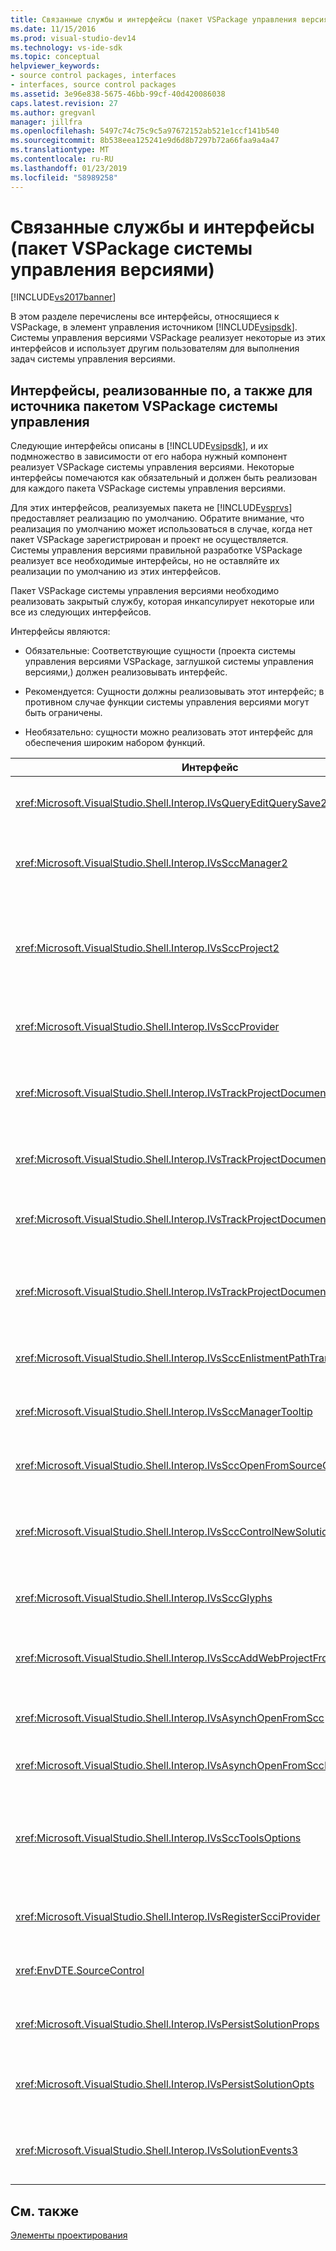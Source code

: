 ```yaml
---
title: Связанные службы и интерфейсы (пакет VSPackage управления версиями) | Документация Майкрософт
ms.date: 11/15/2016
ms.prod: visual-studio-dev14
ms.technology: vs-ide-sdk
ms.topic: conceptual
helpviewer_keywords:
- source control packages, interfaces
- interfaces, source control packages
ms.assetid: 3e96e838-5675-46bb-99cf-40d420086038
caps.latest.revision: 27
ms.author: gregvanl
manager: jillfra
ms.openlocfilehash: 5497c74c75c9c5a97672152ab521e1ccf141b540
ms.sourcegitcommit: 8b538eea125241e9d6d8b7297b72a66faa9a4a47
ms.translationtype: MT
ms.contentlocale: ru-RU
ms.lasthandoff: 01/23/2019
ms.locfileid: "58989258"
---
```

# <a name="related-services-and-interfaces-source-control-vspackage"></a>Связанные службы и интерфейсы (пакет VSPackage системы управления версиями)
[!INCLUDE[vs2017banner](../../includes/vs2017banner.md)]

В этом разделе перечислены все интерфейсы, относящиеся к VSPackage, в элемент управления источником [!INCLUDE[vsipsdk](../../includes/vsipsdk-md.md)]. Системы управления версиями VSPackage реализует некоторые из этих интерфейсов и использует другим пользователям для выполнения задач системы управления версиями.  
  
## <a name="interfaces-implemented-by-and-for-source-control-vspackages"></a>Интерфейсы, реализованные по, а также для источника пакетом VSPackage системы управления  
 Следующие интерфейсы описаны в [!INCLUDE[vsipsdk](../../includes/vsipsdk-md.md)], и их подмножество в зависимости от его набора нужный компонент реализует VSPackage системы управления версиями. Некоторые интерфейсы помечаются как обязательный и должен быть реализован для каждого пакета VSPackage системы управления версиями.  
  
 Для этих интерфейсов, реализуемых пакета не [!INCLUDE[vsprvs](../../includes/vsprvs-md.md)] предоставляет реализацию по умолчанию. Обратите внимание, что реализация по умолчанию может использоваться в случае, когда нет пакет VSPackage зарегистрирован и проект не осуществляется. Системы управления версиями правильной разработке VSPackage реализует все необходимые интерфейсы, но не оставляйте их реализации по умолчанию из этих интерфейсов.  
  
 Пакет VSPackage системы управления версиями необходимо реализовать закрытый службу, которая инкапсулирует некоторые или все из следующих интерфейсов.  
  
 Интерфейсы являются:  
  
-   Обязательные: Соответствующие сущности (проекта системы управления версиями VSPackage, заглушкой системы управления версиями,) должен реализовывать интерфейс.  
  
-   Рекомендуется: Сущности должны реализовывать этот интерфейс; в противном случае функции системы управления версиями могут быть ограничены.  
  
-   Необязательно: сущности можно реализовать этот интерфейс для обеспечения широким набором функций.  
  
|Интерфейс|Цель|Реализуется|Реализовать?|  
|---------------|-------------|--------------------|----------------|  
|<xref:Microsoft.VisualStudio.Shell.Interop.IVsQueryEditQuerySave2>|Редакторы вызывает этот интерфейс, перед изменением или сохранение файла. Системы управления версиями VSPackage может извлечь этот файл или запрета этой операции, если извлечение завершается ошибкой.|Система управления версиями VSPackage|Рекомендованное|  
|<xref:Microsoft.VisualStudio.Shell.Interop.IVsSccManager2>|Этот интерфейс обеспечивает основных функциях управления версиями для проектов, например регистрации и отмены регистрации проекты с системой управления версиями и поддержку для глифов системы управления версиями основные.|Система управления версиями VSPackage|Обязательно|  
|<xref:Microsoft.VisualStudio.Shell.Interop.IVsSccProject2>|Этот интерфейс получается из <xref:Microsoft.VisualStudio.Shell.Interop.IVsHierarchy> с помощью <xref:System.Runtime.InteropServices.Marshal.QueryInterface%2A> функция, или просто приведение объекта, реализующего `IVsHierarchy` для `IVsSccProject2`. Он используется для получения файлов в системе управления версиями в проекте или о том, текущее состояние системы управления версиями или расположение проекта.|Проект|Обязательно|  
|<xref:Microsoft.VisualStudio.Shell.Interop.IVsSccProvider>|Модуль интеграции использует этот интерфейс для задания текущего активного VSPackage.|Система управления версиями VSPackage|Обязательно|  
|<xref:Microsoft.VisualStudio.Shell.Interop.IVsTrackProjectDocuments2>|Этот интерфейс основан на модели подписки. Любой пакет VSPackage может подать сигнал, что ему нужно получать события документа и отменяют оболочкой событий, которые будут происходить. Он реализуется и обрабатываются [!INCLUDE[vsprvs](../../includes/vsprvs-md.md)], который в свою очередь передает события реализация `IVsTrackProjectDocumentsEvents2` для VSPackage.|Заглушкой системы управления версиями|Обязательно|  
|<xref:Microsoft.VisualStudio.Shell.Interop.IVsTrackProjectDocuments3>|Этот интерфейс обеспечивает пакетной обработки операций синхронизированных чтения и записи и расширенной `OnQueryAddFiles` метод.|Заглушкой системы управления версиями|Обязательно|  
|<xref:Microsoft.VisualStudio.Shell.Interop.IVsTrackProjectDocumentsEvents2>|**Обозреватель решений** и проекты, как вызывать этот интерфейс при добавлении новых файлов в проекты или когда файлы и папки, переименованы или удалены из проектов. Пакет VSPackage системы управления версиями можно извлечь файл проекта или отменить операцию.|Система управления версиями VSPackage|Рекомендованное|  
|<xref:Microsoft.VisualStudio.Shell.Interop.IVsTrackProjectDocumentsEvents3>|**Обозреватель решений** и проекты вызывает этот интерфейс в ответ на вызовы методов интерфейса IVstrackProjectDocuments3. Операции чтения и записи системы управления версиями, VSPackage может отслеживать пакетные операции, синхронизации и работать с более сложных `OnQueryAddFiles` метод.|Система управления версиями VSPackage|Рекомендованное|  
|<xref:Microsoft.VisualStudio.Shell.Interop.IVsSccEnlistmentPathTranslation>|Этот интерфейс обеспечивает зачисления управления поддерживает для веб-проектов.|Система управления версиями VSPackage|Рекомендованное|  
|<xref:Microsoft.VisualStudio.Shell.Interop.IVsSccManagerTooltip>|Этот интерфейс используется для получения всплывающих подсказок для файлов, контролируемых системой управления версиями, в проектах.|Система управления версиями VSPackage|Optional|  
|<xref:Microsoft.VisualStudio.Shell.Interop.IVsSccOpenFromSourceControl>|Этот интерфейс поддерживает пространство имен расширения.|Система управления версиями VSPackage|Optional|  
|<xref:Microsoft.VisualStudio.Shell.Interop.IVsSccControlNewSolution>|VSPackage использует этот интерфейс для интеграции расширение пространства имен в **New**, **откройте**, или **Сохранить** диалоговым окнам. Следовательно, проекты можно автоматически добавлены в систему управления версиями при создании или добавить в систему управления версиями, во время сохранения операции.|Система управления версиями VSPackage|Optional|  
|<xref:Microsoft.VisualStudio.Shell.Interop.IVsSccGlyphs>|VSPackage использует этот интерфейс, чтобы определить дополнительные глифы как глифы системы управления версиями для узлов в **обозревателе решений**.|Система управления версиями VSPackage|Optional|  
|<xref:Microsoft.VisualStudio.Shell.Interop.IVsSccAddWebProjectFromSourceControl>|**Добавить** диалоговое окно для веб-проектов использует этот интерфейс. Он предоставляет методы для просмотра расположение системы управления версиями, а также для открытия веб-проекта, ранее добавленные в репозитории системы управления версиями в этом расположении.|Система управления версиями VSPackage|Рекомендованное|  
|<xref:Microsoft.VisualStudio.Shell.Interop.IVsAsynchOpenFromScc>|Этот интерфейс обеспечивает поддержку для асинхронного (фонового) загрузку проектов из системы управления версиями.|Система управления версиями VSPackage|Optional|  
|<xref:Microsoft.VisualStudio.Shell.Interop.IVsAsynchOpenFromSccProjectEvents>|Этот интерфейс позволяет проектов просмотреть ход выполнения асинхронной загрузки, инициированные <xref:Microsoft.VisualStudio.Shell.Interop.IVsAsynchOpenFromScc>.|Проект|Optional|  
|<xref:Microsoft.VisualStudio.Shell.Interop.IVsSccToolsOptions>|Этот интерфейс позволяет запрашивать active систему управления версиями VSPackage интегрированной среды разработки. Интегрированная среда разработки запрашивает значения параметров системы управления версиями, которые имеют значение, даже в том случае, если элемент управления отсутствует активный источник зарегистрирован в VSPackage. Этот интерфейс реализуется и обрабатываются [!INCLUDE[vsprvs](../../includes/vsprvs-md.md)].|Заглушкой системы управления версиями|Обязательно|  
|<xref:Microsoft.VisualStudio.Shell.Interop.IVsRegisterScciProvider>|Этот интерфейс используется при регистрации пакета VSPackage системы управления версиями.|Заглушкой системы управления версиями|Обязательно|  
|<xref:EnvDTE.SourceControl>|Этот интерфейс используется в службе автоматизации. Таким образом он предоставляет только те функции, которые могут быть выполнены без отображения пользовательского интерфейса.|Система управления версиями VSPackage|Optional|  
|<xref:Microsoft.VisualStudio.Shell.Interop.IVsPersistSolutionProps>|Этот интерфейс используется, чтобы сохранить источник параметров управления в файле решения (SLN). Параметры включают расположение системы управления версиями и флаги состояния элемента управления источника.|Система управления версиями VSPackage|Рекомендованное|  
|<xref:Microsoft.VisualStudio.Shell.Interop.IVsPersistSolutionOpts>|Этот интерфейс используется для сохранения параметров системы управления версиями в файл параметров (.suo) решения. Сюда могут входить параметры системы управления версиями конкретного пользователя, таких как местоположение прикрепление текущего пользователя.|Система управления версиями VSPackage|Рекомендованное|  
|<xref:Microsoft.VisualStudio.Shell.Interop.IVsSolutionEvents3>|Этот интерфейс используется для наблюдения за событиями для выполнения операций, таких как проверка в файлах проекта перед закрытием решения, или получение новых файлов из системы управления версиями, при открытии проекта.|Система управления версиями VSPackage|Рекомендованное|  
  
## <a name="see-also"></a>См. также  
 [Элементы проектирования](../../extensibility/internals/source-control-vspackage-design-elements.md)

